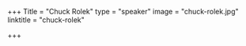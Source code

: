 +++
Title = "Chuck Rolek"
type = "speaker"
image = "chuck-rolek.jpg"
linktitle = "chuck-rolek"

+++


